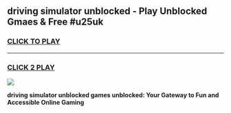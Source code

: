 
## driving simulator unblocked - Play Unblocked Gmaes & Free #u25uk
<h3>
<a href="https://news.freeplayer.one?title=driving_simulator_unblocked&ref=24F">CLICK TO PLAY</a></h3>
<hr>

<h3>
<a href="https://news.freeplayer.one?title=driving_simulator_unblocked&ref=24F">CLICK 2 PLAY</a>
  
</h3>

<a href="https://news.freeplayer.one?title=driving_simulator_unblocked&ref=24F/"><img src="https://clearcache.store/games.png"></a>


**driving simulator unblocked games unblocked: Your Gateway to Fun and Accessible Online Gaming**
